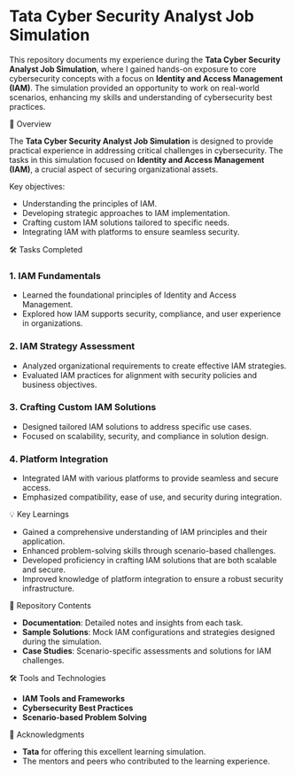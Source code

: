 # Tata Cyber Security Analyst Job Simulation

This repository documents my experience during the **Tata Cyber Security Analyst Job Simulation**, where I gained hands-on exposure to core cybersecurity concepts with a focus on **Identity and Access Management (IAM)**. The simulation provided an opportunity to work on real-world scenarios, enhancing my skills and understanding of cybersecurity best practices.

🚀 Overview

The **Tata Cyber Security Analyst Job Simulation** is designed to provide practical experience in addressing critical challenges in cybersecurity. The tasks in this simulation focused on **Identity and Access Management (IAM)**, a crucial aspect of securing organizational assets.

Key objectives:
- Understanding the principles of IAM.
- Developing strategic approaches to IAM implementation.
- Crafting custom IAM solutions tailored to specific needs.
- Integrating IAM with platforms to ensure seamless security.

🛠️ Tasks Completed

### 1. **IAM Fundamentals**
- Learned the foundational principles of Identity and Access Management.
- Explored how IAM supports security, compliance, and user experience in organizations.

### 2. **IAM Strategy Assessment**
- Analyzed organizational requirements to create effective IAM strategies.
- Evaluated IAM practices for alignment with security policies and business objectives.

### 3. **Crafting Custom IAM Solutions**
- Designed tailored IAM solutions to address specific use cases.
- Focused on scalability, security, and compliance in solution design.

### 4. **Platform Integration**
- Integrated IAM with various platforms to provide seamless and secure access.
- Emphasized compatibility, ease of use, and security during integration.
  


💡 Key Learnings

- Gained a comprehensive understanding of IAM principles and their application.
- Enhanced problem-solving skills through scenario-based challenges.
- Developed proficiency in crafting IAM solutions that are both scalable and secure.
- Improved knowledge of platform integration to ensure a robust security infrastructure.



 📂 Repository Contents

- **Documentation**: Detailed notes and insights from each task.
- **Sample Solutions**: Mock IAM configurations and strategies designed during the simulation.
- **Case Studies**: Scenario-specific assessments and solutions for IAM challenges.

🛠️ Tools and Technologies

- **IAM Tools and Frameworks**
- **Cybersecurity Best Practices**
- **Scenario-based Problem Solving**



 🤝 Acknowledgments

- **Tata** for offering this excellent learning simulation.
- The mentors and peers who contributed to the learning experience.
